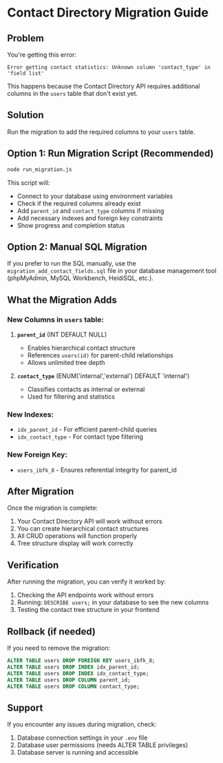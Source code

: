 # Contact Directory Migration Guide

## Problem
You're getting this error:
```
Error getting contact statistics: Unknown column 'contact_type' in 'field list'
```

This happens because the Contact Directory API requires additional columns in the `users` table that don't exist yet.

## Solution
Run the migration to add the required columns to your `users` table.

## Option 1: Run Migration Script (Recommended)
```bash
node run_migration.js
```

This script will:
- Connect to your database using environment variables
- Check if the required columns already exist
- Add `parent_id` and `contact_type` columns if missing
- Add necessary indexes and foreign key constraints
- Show progress and completion status

## Option 2: Manual SQL Migration
If you prefer to run the SQL manually, use the `migration_add_contact_fields.sql` file in your database management tool (phpMyAdmin, MySQL Workbench, HeidiSQL, etc.).

## What the Migration Adds

### New Columns in `users` table:
1. **`parent_id`** (INT DEFAULT NULL)
   - Enables hierarchical contact structure
   - References `users(id)` for parent-child relationships
   - Allows unlimited tree depth

2. **`contact_type`** (ENUM('internal','external') DEFAULT 'internal')
   - Classifies contacts as internal or external
   - Used for filtering and statistics

### New Indexes:
- `idx_parent_id` - For efficient parent-child queries
- `idx_contact_type` - For contact type filtering

### New Foreign Key:
- `users_ibfk_8` - Ensures referential integrity for parent_id

## After Migration
Once the migration is complete:
1. Your Contact Directory API will work without errors
2. You can create hierarchical contact structures
3. All CRUD operations will function properly
4. Tree structure display will work correctly

## Verification
After running the migration, you can verify it worked by:
1. Checking the API endpoints work without errors
2. Running: `DESCRIBE users;` in your database to see the new columns
3. Testing the contact tree structure in your frontend

## Rollback (if needed)
If you need to remove the migration:
```sql
ALTER TABLE users DROP FOREIGN KEY users_ibfk_8;
ALTER TABLE users DROP INDEX idx_parent_id;
ALTER TABLE users DROP INDEX idx_contact_type;
ALTER TABLE users DROP COLUMN parent_id;
ALTER TABLE users DROP COLUMN contact_type;
```

## Support
If you encounter any issues during migration, check:
1. Database connection settings in your `.env` file
2. Database user permissions (needs ALTER TABLE privileges)
3. Database server is running and accessible
